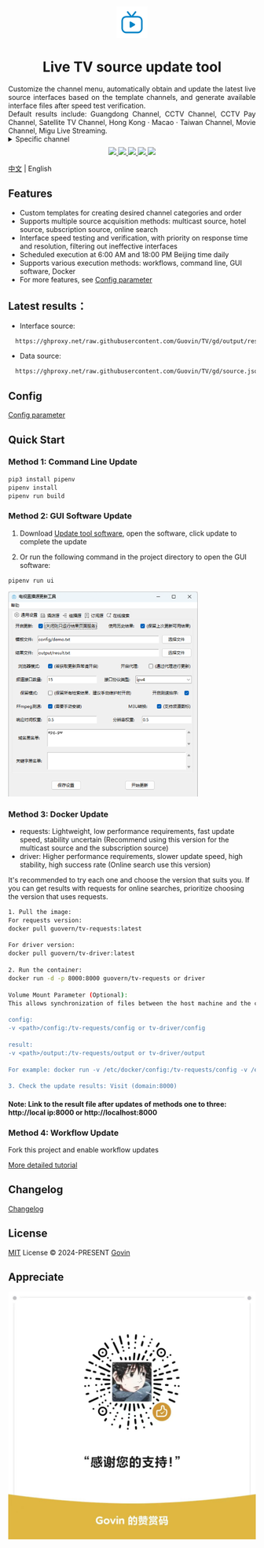 <div align="center">
  <img src="./static/images/logo.png" alt="logo"/>
  <h1 align="center">Live TV source update tool</h1>
</div>

<div align="justify">Customize the channel menu, automatically obtain and update the latest live source interfaces based on the template channels, and generate available interface files after speed test verification.</div>
<div align="justify">Default results include: Guangdong Channel, CCTV Channel, CCTV Pay Channel, Satellite TV Channel, Hong Kong · Macao · Taiwan Channel, Movie Channel, Migu Live Streaming.</div>

<details>
  <summary>Specific channel</summary>
  <div>
  Guangdong Channel：广东珠江，广东体育，广东新闻，广东卫视，大湾区卫视，广州影视，广州竞赛，江门综合，江门侨乡生活，佛山综合，深圳卫视，汕头综合，汕头经济，汕头文旅，茂名综合，茂名公共
  </div>
  <div>
  📺CCTV Channel：CCTV-1，CCTV-2，CCTV-3，CCTV-4，CCTV-5，CCTV-5+，CCTV-6，CCTV-7，CCTV-8，CCTV-9，CCTV-10，CCTV-11，CCTV-12，CCTV-13，CCTV-14，CCTV-15，CCTV-16，CCTV-17，CETV1，CETV2，CETV4，CETV5
  </div>
  <div>
  CCTV Pay Channel：文化精品，央视台球，风云音乐，第一剧场，风云剧场，怀旧剧场，女性时尚，高尔夫网球，风云足球，电视指南，世界地理，兵器科技
  </div>
  <div>
  📡Satellite TV Channel：广东卫视，香港卫视，浙江卫视，湖南卫视，北京卫视，湖北卫视，黑龙江卫视，安徽卫视，重庆卫视，东方卫视，东南卫视，甘肃卫视，广西卫视，贵州卫视，海南卫视，河北卫视，河南卫视，吉林卫视，江苏卫视，江西卫视，辽宁卫视，内蒙古卫视，宁夏卫视，青海卫视，山东卫视，山西卫视，陕西卫视，四川卫视，深圳卫视，三沙卫视，天津卫视，西藏卫视，新疆卫视，云南卫视
  </div>
  <div>
  Hong Kong · Macao · Taiwan Channel：翡翠台，明珠台，凤凰中文，凤凰资讯，凤凰香港，凤凰卫视，TVBS亚洲，香港卫视，纬来体育，纬来育乐，J2，Viutv，三立台湾，无线新闻，三立新闻，东森综合，东森超视，东森电影，Now剧集，Now华剧，靖天资讯，星卫娱乐，卫视卡式
  </div>
  <div>
  🎬Movie Channel：CHC家庭影院，CHC动作电影，CHC高清电影，淘剧场，淘娱乐，淘电影，NewTV惊悚悬疑，NewTV动作电影，黑莓电影，纬来电影，靖天映画，靖天戏剧，星卫娱乐，艾尔达娱乐，精选频道1，经典电影，IPTV经典电影，天映经典，无线星河，星空卫视，私人影院，东森电影，龙祥电影，东森洋片，东森超视
  </div>
  <div>Migu Live Streaming：咪咕直播1-45</div>
</details>

<p align="center" style="margin-top: 8px">
  <a href="https://github.com/Guovin/TV/releases/latest">
    <img src="https://img.shields.io/github/v/release/guovin/tv" />
  </a>
  <a href="https://www.python.org/">
    <img src="https://img.shields.io/badge/python-%20%3E%3D%203.8-47c219" />
  </a>
  <a href="https://github.com/Guovin/TV/releases/latest">
    <img src="https://img.shields.io/github/downloads/guovin/tv/total" />
  </a>
  <a href="https://hub.docker.com/repository/docker/guovern/tv-requests">
    <img src="https://img.shields.io/docker/pulls/guovern/tv-requests?label=docker:requests" />
  </a>
   <a href="https://hub.docker.com/repository/docker/guovern/tv-driver">
    <img src="https://img.shields.io/docker/pulls/guovern/tv-driver?label=docker:driver" />
  </a>
</p>

[中文](./README.md) | English

## Features

- Custom templates for creating desired channel categories and order
- Supports multiple source acquisition methods: multicast source, hotel source, subscription source, online search
- Interface speed testing and verification, with priority on response time and resolution, filtering out ineffective interfaces
- Scheduled execution at 6:00 AM and 18:00 PM Beijing time daily
- Supports various execution methods: workflows, command line, GUI software, Docker
- For more features, see [Config parameter](./docs/config_en.md)

## Latest results：

- Interface source:

```bash
  https://ghproxy.net/raw.githubusercontent.com/Guovin/TV/gd/output/result.m3u
```

- Data source:

```bash
  https://ghproxy.net/raw.githubusercontent.com/Guovin/TV/gd/source.json
```

## Config

[Config parameter](./docs/config_en.md)

## Quick Start

### Method 1: Command Line Update

```python
pip3 install pipenv
pipenv install
pipenv run build
```

### Method 2: GUI Software Update

1. Download [Update tool software](https://github.com/Guovin/TV/releases), open the software, click update to complete the update

2. Or run the following command in the project directory to open the GUI software:

```python
pipenv run ui
```

![Update tool software](./docs/images/ui.png 'Update tool software')

### Method 3: Docker Update

- requests: Lightweight, low performance requirements, fast update speed, stability uncertain (Recommend using this version for the multicast source and the subscription source)
- driver: Higher performance requirements, slower update speed, high stability, high success rate (Online search use this version)

It's recommended to try each one and choose the version that suits you. If you can get results with requests for online searches, prioritize choosing the version that uses requests.

```bash
1. Pull the image:
For requests version:
docker pull guovern/tv-requests:latest

For driver version:
docker pull guovern/tv-driver:latest

2. Run the container:
docker run -d -p 8000:8000 guovern/tv-requests or driver

Volume Mount Parameter (Optional):
This allows synchronization of files between the host machine and the container. Modifying templates, configurations, and retrieving updated result files can be directly operated in the host machine's folder.

config:
-v <path>/config:/tv-requests/config or tv-driver/config

result:
-v <path>/output:/tv-requests/output or tv-driver/output

For example: docker run -v /etc/docker/config:/tv-requests/config -v /etc/docker/output:/tv-requests/output -d -p 8000:8000 guovern/tv-requests

3. Check the update results: Visit (domain:8000)
```

#### Note: Link to the result file after updates of methods one to three: http://local ip:8000 or http://localhost:8000

### Method 4: Workflow Update

Fork this project and enable workflow updates

[More detailed tutorial](./docs/tutorial_en.md)

## Changelog

[Changelog](./CHANGELOG.md)

## License

[MIT](./LICENSE) License &copy; 2024-PRESENT [Govin](https://github.com/guovin)

## Appreciate

![image](./static/images/appreciate.jpg)
